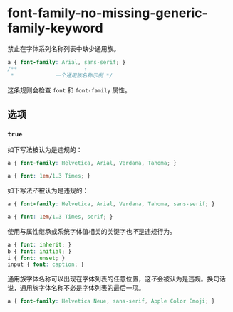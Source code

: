 # font-family-no-missing-generic-family-keyword

禁止在字体系列名称列表中缺少通用族。

```css
a { font-family: Arial, sans-serif; }
/**                     ↑
 *             一个通用族名称示例 */
```
这条规则会检查 `font` 和 `font-family` 属性。

## 选项

### `true`

如下写法被认为是违规的：

```css
a { font-family: Helvetica, Arial, Verdana, Tahoma; }
```

```css
a { font: 1em/1.3 Times; }
```

如下写法*不*被认为是违规的：

```css
a { font-family: Helvetica, Arial, Verdana, Tahoma, sans-serif; }
```

```css
a { font: 1em/1.3 Times, serif; }
```

使用与属性继承或系统字体值相关的关键字也*不*是违规行为。

```css
a { font: inherit; }
b { font: initial; }
i { font: unset; }
input { font: caption; }
```

通用族字体名称可以出现在字体列表的任意位置，这*不*会被认为是违规。换句话说，通用族字体名称不必是字体列表的最后一项。

```css
a { font-family: Helvetica Neue, sans-serif, Apple Color Emoji; }
```
